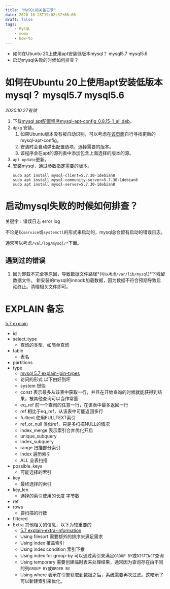 ```yaml
---
title: "MySQL相关备忘录"
date: 2020-10-28T19:02:37+08:00
draft: false
tags:
    - MySQL
    - memo
    - how-to
---
```


- 如何在Ubuntu 20上使用apt安装低版本mysql？ mysql5.7 mysql5.6
- 启动mysql失败的时候如何排查？

# 如何在Ubuntu 20上使用apt安装低版本mysql？ mysql5.7 mysql5.6

*2020.10.27有效*

1. 下载[mysql apt配置程序mysql-apt-config_0.8.15-1_all.deb](https://repo.mysql.com/mysql-apt-config_0.8.15-1_all.deb)。
1. `dpkg` 安装。
    1. 如果Ubuntu版本没有被自动识别，可以考虑在[该页面](https://repo.mysql.com/)自行寻找更新的mysql-apt-config。
    1. 安装时会自动弹出配置选项，选择需要的版本。
    1. 该程序会在apt的源列表中添加包含上面选择的版本的源。
1. `apt update`更新。
1. 安装mysql，通过参数指定需要的版本。
    ```shell
    sudo apt install mysql-client=5.7.30-1debian8
    sudo apt install mysql-community-server=5.7.30-1debian8
    sudo apt install mysql-server=5.7.30-1debian8
    ```

# 启动mysql失败的时候如何排查？

关键字：错误日志 error log

不论是以`service`或`systemctl`的形式来启动的，mysql总会留有启动的错误日志。

通常可以考虑`/val/log/mysql/*`下面。

## 遇到过的错误

1. 因为卸载不完全等原因，导致数据文件路径*(`可以考虑/var/lib/mysql`)*下残留数据文件。
新安装的mysql的innodb加载数据，因为数据不符合预期导致启动终止。清理相关文件即可。

# EXPLAIN 备忘
[5.7 explain](https://dev.mysql.com/doc/refman/5.7/en/explain-output.html)

- id
- select_type
  - 查询的类型，如简单查询
- table
  - 表名
- partitions
- type
  - [mysql 5.7 explain-join-types](https://dev.mysql.com/doc/refman/5.7/en/explain-output.html#explain-join-types)
  - 访问的形式 以下由好到坏
  - system 很快
  - const 表示最多从该表中获取一行，并且在开始查询的时候就能获得到结果，被其他查询可以当作常量
  - eq_ref 前一个查询的任意一行，在该表中最多返回一行
  - ref 相比于eq_ref，从该表中可能返回多行
  - fulltext 使用FULLTEXT索引
  - ref_or_null 类似ref，只是多扫描NULL的情况
  - index_merge 表示索引合并优化开启
  - unique_subquery
  - index_subquery
  - range 扫描部分索引
  - index 遍历索引
  - ALL 全表扫描
- possible_keys
  - 可能选择的索引
- key
  - 最终选择的索引
- key_len
  - 选择的索引使用的长度 字节数
- ref
- rows
  - 要扫描的行数
- filtered
- Extra 其他相关的信息，以下为较重要的
  - [5.7 explain-extra-information](https://dev.mysql.com/doc/refman/5.7/en/explain-output.html#explain-extra-information)
  - Using filesort 需要额外的排序来满足需求 
  - Using index 覆盖索引
  - Using index condition 索引下推
  - Using index for group-by 可以通过索引来满足`GROUP BY`或`DISTINCT`查询
  - Using temporary 需要创建临时表来处理结果，通常因为查询存在由不同的列`GROUP BY`或`ORDER BY`
  - Using where 表示在引擎获取到数据之后，系统需要再次过滤。这暗示了可以新建索引来优化。

